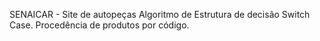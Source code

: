 SENAICAR - Site de autopeças
Algoritmo de Estrutura de decisão Switch Case.
Procedência de produtos por código.
